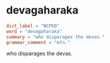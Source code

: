 # devagaharaka

``` toml
dict_label = "NCPED"
word = "devagaharaka"
summary = "who disparages the devas."
grammar_comment = "mfn."
```

who disparages the devas.

